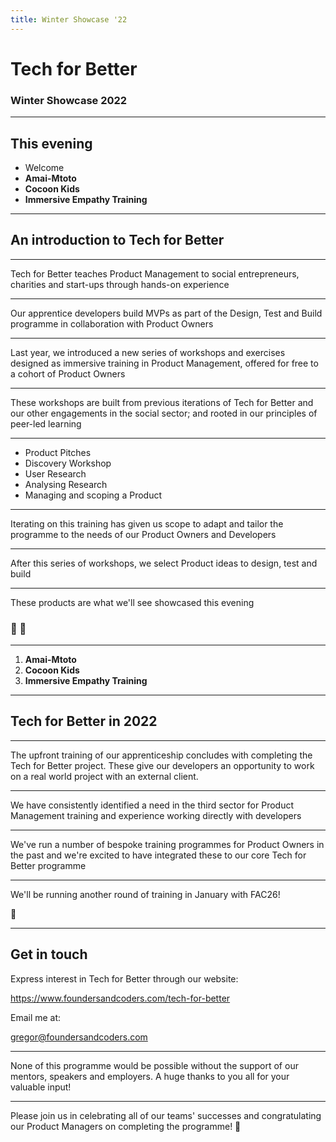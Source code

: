 ```yaml
---
title: Winter Showcase '22
---
```


# Tech for Better

### Winter Showcase 2022

---

## This evening

- Welcome
- **Amai-Mtoto**
- **Cocoon Kids**
- **Immersive Empathy Training**

---

## An introduction to Tech for Better

---

Tech for Better teaches Product Management to social entrepreneurs, charities and start-ups through hands-on experience

---

Our apprentice developers build MVPs as part of the Design, Test and Build programme in collaboration with Product Owners

---

Last year, we introduced a new series of workshops and exercises designed as immersive training in Product Management, offered for free to a cohort of Product Owners

---

These workshops are built from previous iterations of Tech for Better and our other engagements in the social sector; and rooted in our principles of peer-led learning

---

- Product Pitches
- Discovery Workshop
- User Research
- Analysing Research
- Managing and scoping a Product

---

Iterating on this training has given us scope to adapt and tailor the programme to the needs of our Product Owners and Developers

---

After this series of workshops, we select Product ideas to design, test and build

---

These products are what we'll see showcased this evening

### 🎥 🍿

---

1. **Amai-Mtoto**
1. **Cocoon Kids**
1. **Immersive Empathy Training**

---

## Tech for Better in 2022

---

The upfront training of our apprenticeship concludes with completing the Tech for Better project. These give our developers an opportunity to work on a real world project with an external client.

---

We have consistently identified a need in the third sector for Product Management training and experience working directly with developers

---

We've run a number of bespoke training programmes for Product Owners in the past and we're excited to have integrated these to our core Tech for Better programme

---

We'll be running another round of training in January with FAC26!

🌱

---

## Get in touch

Express interest in Tech for Better through our website:

https://www.foundersandcoders.com/tech-for-better

Email me at:

gregor@foundersandcoders.com

---

None of this programme would be possible without the support of our mentors, speakers and employers. A huge thanks to you all for your valuable input!

---

Please join us in celebrating all of our teams' successes and congratulating our Product Managers on completing the programme! 🎉
